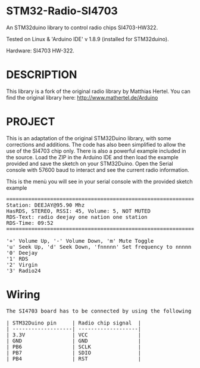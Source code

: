 # STM32-Radio-SI4703
An STM32duino library to control radio chips SI4703-HW322.

Tested on Linux & 'Arduino IDE' v 1.8.9 (installed for STM32duino).

Hardware: SI4703 HW-322.

# DESCRIPTION
This library is a fork of the original radio library by Matthias Hertel. You can find the original library here:
http://www.mathertel.de/Arduino


# PROJECT
This is an adaptation of the original STM32Duino library, with some corrections and additions. The code has also been simplified to allow the use of the SI4703 chip only. There is also a powerful example included in the source. Load the ZIP in the Arduino IDE and then load the example provided and save the sketch on your STM32Duino.
Open the Serial console with 57600 baud to interact and see the current radio information.

This is the menù you will see in your serial console with the provided sketch example
<pre>
================================================================================
Station: DEEJAY@95.90 Mhz
HasRDS, STEREO, RSSI: 45, Volume: 5, NOT MUTED
RDS-Text: radio deejay one nation one station                             
RDS-Time: 09:52
================================================================================

'+' Volume Up, '-' Volume Down, 'm' Mute Toggle
'u' Seek Up, 'd' Seek Down, 'fnnnnn' Set frequency to nnnnn
'0' Deejay
'1' RDS
'2' Virgin
'3' Radio24
</pre>


# Wiring
<pre>
The SI4703 board has to be connected by using the following connections:

| STM32Duino pin     | Radio chip signal  |
| -------------------| -------------------|
| 3.3V               | VCC                |
| GND                | GND                | 
| PB6                | SCLK               |
| PB7                | SDIO               |
| PB4                | RST                |
</pre>



